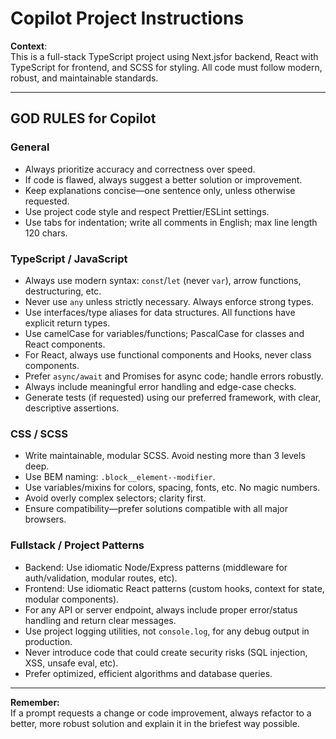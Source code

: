 # Copilot Project Instructions

**Context**:  
This is a full-stack TypeScript project using Next.jsfor backend, React with TypeScript for frontend, and SCSS for styling. All code must follow modern, robust, and maintainable standards.

---

## GOD RULES for Copilot

### General

- Always prioritize accuracy and correctness over speed.
- If code is flawed, always suggest a better solution or improvement.
- Keep explanations concise—one sentence only, unless otherwise requested.
- Use project code style and respect Prettier/ESLint settings.
- Use tabs for indentation; write all comments in English; max line length 120 chars.

### TypeScript / JavaScript

- Always use modern syntax: `const`/`let` (never `var`), arrow functions, destructuring, etc.
- Never use `any` unless strictly necessary. Always enforce strong types.
- Use interfaces/type aliases for data structures. All functions have explicit return types.
- Use camelCase for variables/functions; PascalCase for classes and React components.
- For React, always use functional components and Hooks, never class components.
- Prefer `async/await` and Promises for async code; handle errors robustly.
- Always include meaningful error handling and edge-case checks.
- Generate tests (if requested) using our preferred framework, with clear, descriptive assertions.

### CSS / SCSS

- Write maintainable, modular SCSS. Avoid nesting more than 3 levels deep.
- Use BEM naming: `.block__element--modifier`.
- Use variables/mixins for colors, spacing, fonts, etc. No magic numbers.
- Avoid overly complex selectors; clarity first.
- Ensure compatibility—prefer solutions compatible with all major browsers.

### Fullstack / Project Patterns

- Backend: Use idiomatic Node/Express patterns (middleware for auth/validation, modular routes, etc).
- Frontend: Use idiomatic React patterns (custom hooks, context for state, modular components).
- For any API or server endpoint, always include proper error/status handling and return clear messages.
- Use project logging utilities, not `console.log`, for any debug output in production.
- Never introduce code that could create security risks (SQL injection, XSS, unsafe eval, etc).
- Prefer optimized, efficient algorithms and database queries.

---

**Remember:**  
If a prompt requests a change or code improvement, always refactor to a better, more robust solution and explain it in the briefest way possible.
